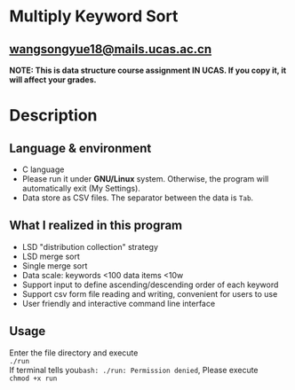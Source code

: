 # Multiply Keyword Sort
## wangsongyue18@mails.ucas.ac.cn
**NOTE: This is data structure course assignment IN UCAS. If you copy it, it will affect your grades.**
# Description
## Language & environment
+ C language
+ Please run it under **GNU/Linux** system. Otherwise, the program will automatically exit (My Settings).
+ Data store as CSV files. The separator between the data is `Tab`.
## What I realized in this program 
+ LSD "distribution collection" strategy
+ LSD merge sort
+ Single merge sort
+ Data scale: keywords <100 data items <10w
+ Support input to define ascending/descending order of each keyword
+ Support csv form file reading and writing, convenient for users to use
+ User friendly and interactive command line interface
## Usage
Enter the file directory and execute\
`./run`\
If terminal tells you`bash: ./run: Permission denied`,
Please execute\
`chmod +x run`
